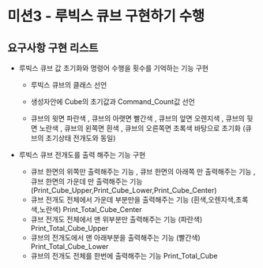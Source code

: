   # 미션3 - 루빅스 큐브 구현하기 수행

  ## 요구사항 구현 리스트
    
  - 루빅스 큐브 값 초기화와 명령어 수행을 횟수를 기억하는 기능 구현
    - 루빅스 큐브의 클래스 선언
    - 생성자안에 Cube의 초기값과 Command_Count값 선언
    
    - 큐브의 윗면 파란색 , 큐브의 아랫면 빨간색 , 큐브의 앞면 오렌지색 , 큐브의 뒷면 노란색 , 큐브의 왼쪽면 흰색 , 큐브의 오른쪽면 초록색 바탕으로 초기화 (큐브의 초기상태 전개도와 동일)




  - 루빅스 큐브 전개도를 출력 해주는 기능 구현
    - 큐브 한면의 위쪽만 출력해주는 기능 , 큐브 한면의 아래쪽 만 출력해주는 기능 , 큐브 한면의 가운데 만 출력해주는 기능 (Print_Cube_Upper,Print_Cube_Lower,Print_Cube_Center)
    - 큐브 전개도 전체에서 가운데 부분만을 출력해주는 기능 (흰색,오렌지색,초록색,노란색) Print_Total_Cube_Center
    - 큐브 전개도 전체에서 맨 위부분만 출력해주는 기능 (파란색) Print_Total_Cube_Upper 
    - 큐브의 전개도에서 맨 아래부분을 출력해주는 기능 (빨간색) Print_Total_Cube_Lower
    - 큐브의 전개도 전체를 한번에 출력해주는 기능 Print_Total_Cube
    
     

